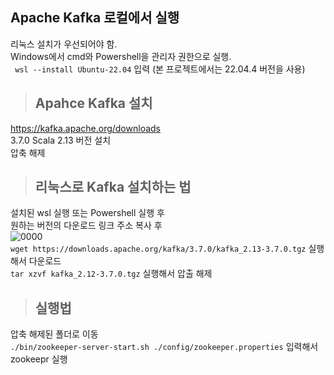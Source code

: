 Apache Kafka 로컬에서 실행
---------------------------------------------------
 리눅스 설치가 우선되어야 함.</br>
 Windows에서 cmd와 Powershell을 관리자 권한으로 실행.</br>
` wsl --install Ubuntu-22.04` 입력 (본 프로젝트에서는 22.04.4 버전을 사용)</br>


><h2>Apahce Kafka 설치</br>
https://kafka.apache.org/downloads</br>
3.7.0 Scala 2.13 버전 설치</br>
압축 해제</br>

><h2>리눅스로 Kafka 설치하는 법</h2>
설치된 wsl 실행 또는 Powershell 실행 후</br>
원하는 버전의 다운로드 링크 주소 복사 후</br>
![0000](https://github.com/user-attachments/assets/0324ad39-7ce8-48d2-8bfb-1154f39c133c)</br>
 `wget https://downloads.apache.org/kafka/3.7.0/kafka_2.13-3.7.0.tgz` 실행해서 다운로드</br>
 `tar xzvf kafka_2.12-3.7.0.tgz` 실행해서 압출 해제</br> 

><h2>실행법</h2>
압축 해제된 폴더로 이동</br>
`./bin/zookeeper-server-start.sh ./config/zookeeper.properties` 입력해서 zookeepr 실행
